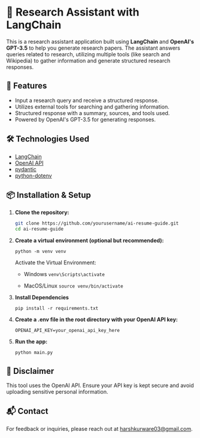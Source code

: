 # 🧠 Research Assistant with LangChain

This is a research assistant application built using **LangChain** and **OpenAI's GPT-3.5** to help you generate research papers. The assistant answers queries related to research, utilizing multiple tools (like search and Wikipedia) to gather information and generate structured research responses.

## 🚀 Features

- Input a research query and receive a structured response.
- Utilizes external tools for searching and gathering information.
- Structured response with a summary, sources, and tools used.
- Powered by OpenAI's GPT-3.5 for generating responses.

## 🛠️ Technologies Used

- [LangChain](https://www.langchain.com/)
- [OpenAI API](https://platform.openai.com/)
- [pydantic](https://pydantic-docs.helpmanual.io/)
- [python-dotenv](https://pypi.org/project/python-dotenv/)

## 📦 Installation & Setup

1. **Clone the repository:**
   ```bash
   git clone https://github.com/yourusername/ai-resume-guide.git
   cd ai-resume-guide
   ```

2. **Create a virtual environment (optional but recommended):**

   ```
   python -m venv venv
   ```
   Activate the Virtual Environment:

   - Windows
   ```venv\Scripts\activate```
  
   - MacOS/Linux
   ```source venv/bin/activate```

3. **Install Dependencies**

   ```
   pip install -r requirements.txt
   ```
4. **Create a .env file in the root directory with your OpenAI API key:**
   ```
   OPENAI_API_KEY=your_openai_api_key_here
   
   ```

6. **Run the app:**
   ```
   python main.py
   ```


## 🔐 Disclaimer
This tool uses the OpenAI API. Ensure your API key is kept secure and avoid uploading sensitive personal information.

## 📬 Contact
For feedback or inquiries, please reach out at harshkurware03@gmail.com.
